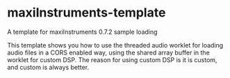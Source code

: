 # maxiInstruments-template

A template for maxiInstruments 0.7.2 sample loading

This template shows you how to use the threaded audio worklet for loading audio files in a CORS enabled way, using the shared array buffer in the worklet for custom DSP. The reason for using custom DSP is it is custom, and custom is always better. 
